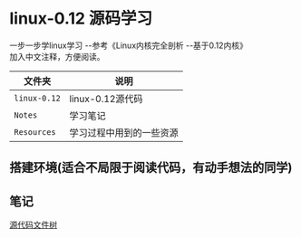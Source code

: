 # linux-0.12 源码学习

一步一步学linux学习  --参考《Linux内核完全剖析 --基于0.12内核》  
加入中文注释，方便阅读。

| 文件夹        | 说明                  |
| ------------ | -------------------- |
| `linux-0.12` | linux-0.12源代码      |
| `Notes`      | 学习笔记              |
| `Resources`  | 学习过程中用到的一些资源 |


## 搭建环境(适合不局限于阅读代码，有动手想法的同学)



## 笔记

[源代码文件树](notes/tree.md)